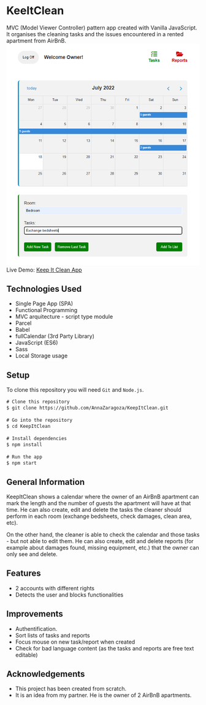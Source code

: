 # KeeItClean

MVC (Model Viewer Controller) pattern app created with Vanilla JavaScript.
It organises the cleaning tasks and the issues encountered in a rented apartment from AirBnB. 
![Alt Text](https://github.com/AnnaZaragoza/KeepItClean/blob/30080bce13623be0ff9c6225bb2915d2a897c9ac/img/app.png)
Live Demo: [Keep It Clean App](https://keepitcleanapp.netlify.app/)


## Technologies Used
- Single Page App (SPA)
- Functional Programming
- MVC arquitecture - script type module
- Parcel
- Babel
- fullCalendar (3rd Party Library)
- JavaScript (ES6)
- Sass
- Local Storage usage


## Setup
To clone this repository you will need `Git` and `Node.js`.

```
# Clone this repository
$ git clone https://github.com/AnnaZaragoza/KeepItClean.git

# Go into the repository
$ cd KeepItClean

# Install dependencies
$ npm install

# Run the app
$ npm start

```

## General Information
KeepItClean shows a calendar where the owner of an AirBnB apartment can mark the length and the number of guests the apartment will have at that time. He can also create, edit and delete the tasks the cleaner should perform in each room (exchange bedsheets, check damages, clean area, etc). 

On the other hand, the cleaner is able to check the calendar and those tasks - but not able to edit them. He can also create, edit and delete reports (for example about damages found, missing equipment, etc.) that the owner can only see and delete.

## Features
- 2 accounts with different rights
- Detects the user and blocks functionalities


## Improvements
- Authentification.
- Sort lists of tasks and reports 
- Focus mouse on new task/report when created
- Check for bad language content (as the tasks and reports are free text editable)

## Acknowledgements
- This project has been created from scratch. 
- It is an idea from my partner. He is the owner of 2 AirBnB apartments.
